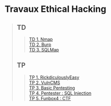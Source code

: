 # Travaux Ethical Hacking
> ## TD
>> [TD 1. Nmap](./TDs/Nmap/td1.md) <br>
>> [TD 2. Burp](./TDs/Burp/td2.md) <br>
>> [TD 3. SQLMap](./TDs/SQLMap/td3.md) <br>
> ## TP
>> [TP 1. RickdiculouslyEasy](./TPs/RickdiculouslyEasy/tp1.md) <br>
>> [TP 2. VulnCMS](./TPs/VulnCMS/tp2.md) <br>
>> [TP 3. Basic Pentesting](./TPs/BasicPentesting/tp3.md) <br>
>> [TP 4. Pentester : SQL Injection](./TPs/PentesterSQLInjection/tp4.md) <br>
>> [TP 5. Funbox4 : CTF](./TPs/funbox4CTF/tp5.md) <br>
